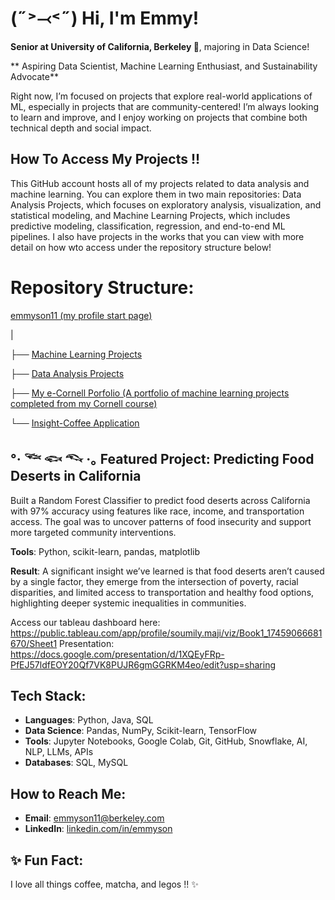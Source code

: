 #  (˶˃⤙˂˶) Hi, I'm Emmy!

**Senior at University of California, Berkeley 🐻**, majoring in Data Science!

** Aspiring Data Scientist, Machine Learning Enthusiast, and Sustainability Advocate**

Right now, I’m focused on projects that explore real-world applications of ML, especially in projects that are community-centered! I’m always looking to learn and improve, and I enjoy working on projects that combine both technical depth and social impact.

## How To Access My Projects !!

This GitHub account hosts all of my projects related to data analysis and machine learning. You can explore them in two main repositories: Data Analysis Projects, which focuses on exploratory analysis, visualization, and statistical modeling, and Machine Learning Projects, which includes predictive modeling, classification, regression, and end-to-end ML pipelines. I also have projects in the works that you can view with more detail on how wto access under the repository structure below!

# Repository Structure:

[emmyson11 (my profile start page)](https://github.com/emmyson11)

|

├── [Machine Learning Projects](https://github.com/emmyson11/Machine-Learning-Projects)

├── [Data Analysis Projects](https://github.com/emmyson11/Data-Analysis-Projects)

├── [My e-Cornell Porfolio (A portfolio of machine learning projects completed from my Cornell course)](https://github.com/emmyson11/My-eCornell-Portfolio)

└── [Insight-Coffee Application](https://github.com/emmyson11/Insight-Coffee)

## °‧ 𓆝 𓆟 𓆞 ·｡ Featured Project: Predicting Food Deserts in California  
Built a Random Forest Classifier to predict food deserts across California with 97% accuracy using features like race, income, and transportation access. The goal was to uncover patterns of food insecurity and support more targeted community interventions.  

**Tools**: Python, scikit-learn, pandas, matplotlib

**Result**: A significant insight we’ve learned is that food deserts aren’t caused by a single factor, they emerge from the intersection of poverty, racial disparities, and limited access to transportation and healthy food options, highlighting deeper systemic inequalities in communities.

Access our tableau dashboard here: https://public.tableau.com/app/profile/soumily.maji/viz/Book1_17459066681670/Sheet1
Presentation: https://docs.google.com/presentation/d/1XQEyFRp-PfEJ57ldfEOY20Qf7VK8PUJR6gmGGRKM4eo/edit?usp=sharing

## Tech Stack:
- **Languages**: Python, Java, SQL
- **Data Science**: Pandas, NumPy, Scikit-learn, TensorFlow
- **Tools**: Jupyter Notebooks, Google Colab, Git, GitHub, Snowflake, AI, NLP, LLMs, APIs
- **Databases**: SQL, MySQL

## How to Reach Me:
- **Email**: [emmyson11@berkeley.com](mailto:emmyson11@berkeley.com)
- **LinkedIn**: [linkedin.com/in/emmyson](https://www.linkedin.com/in/emmyson)

## ✨ Fun Fact:
I love all things coffee, matcha, and legos !! ✨
